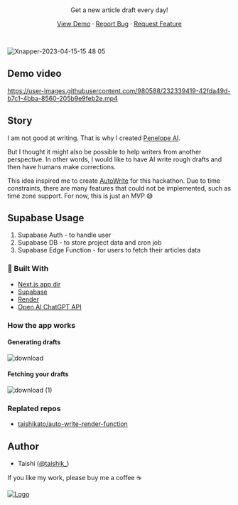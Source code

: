<br />
<p align="center">

  <p align="center">
   Get a new article draft every day!
  </p>

  <p align="center"> 
    <a href="https://auto-write.vercel.app/">View Demo</a>
    ·
    <a href="https://github.com/taishikato/auto-write/issues">Report Bug</a>
    ·
    <a href="https://github.com/taishikato/auto-write/issues">Request Feature</a>
  </p>
</p>

<br/>

![Xnapper-2023-04-15-15 48 05](https://user-images.githubusercontent.com/980588/232256314-f9eec49f-22f0-487c-a724-4b30a3ba31d7.png)

## Demo video

https://user-images.githubusercontent.com/980588/232339419-42fda49d-b7c1-4bba-8560-205b9e9feb2e.mp4

## Story

I am not good at writing. That is why I created [Penelope AI](https://penelopeai.com/).

But I thought it might also be possible to help writers from another perspective. In other words, I would like to have AI write rough drafts and then have humans make corrections.

This idea inspired me to create [AutoWrite](https://auto-write.vercel.app/) for this hackathon. Due to time constraints, there are many features that could not be implemented, such as time zone support. For now, this is just an MVP 😅

## Supabase Usage

1. Supabase Auth - to handle user
2. Supabase DB - to store project data and cron job
3. Supabase Edge Function - for users to fetch their articles data

### 🔨 Built With

- [Next.js app dir](https://nextjs.org/)
- [Supabase](https://supabase.com)
- [Render](https://render.com/)
- [Open AI ChatGPT API](https://openai.com/blog/introducing-chatgpt-and-whisper-apis)

### How the app works

#### Generating drafts

![download](https://user-images.githubusercontent.com/980588/232339919-55764349-1a00-4c23-8b3f-1e0138ebae55.png)

#### Fetching your drafts

![download (1)](https://user-images.githubusercontent.com/980588/232340174-f1f7348c-9934-4c04-9551-d0110648fb32.png)



### Replated repos

- [taishikato/auto-write-render-function](https://github.com/taishikato/auto-write-render-function)

## Author

- Taishi ([@taishik_](https://twitter.com/taishik_))

If you like my work, please buy me a coffee ☕️

<a href="https://www.buymeacoffee.com/taishik" target="_blank">
    <img src="https://www.buymeacoffee.com/assets/img/custom_images/yellow_img.png" alt="Logo" >
</a>
